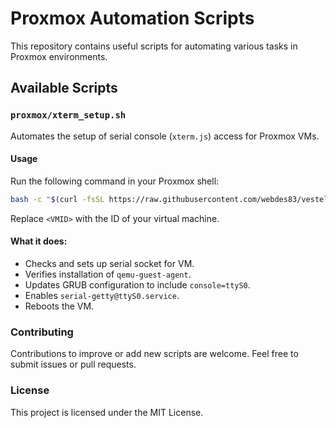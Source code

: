 # Proxmox Automation Scripts

This repository contains useful scripts for automating various tasks in Proxmox environments.

## Available Scripts

### `proxmox/xterm_setup.sh`

Automates the setup of serial console (`xterm.js`) access for Proxmox VMs.

#### Usage

Run the following command in your Proxmox shell:

```bash
bash -c "$(curl -fsSL https://raw.githubusercontent.com/webdes83/vestellalab/refs/heads/main/proxmox/xterm_setup.sh)" <VMID>
```

Replace `<VMID>` with the ID of your virtual machine.

#### What it does:

- Checks and sets up serial socket for VM.
- Verifies installation of `qemu-guest-agent`.
- Updates GRUB configuration to include `console=ttyS0`.
- Enables `serial-getty@ttyS0.service`.
- Reboots the VM.

### Contributing

Contributions to improve or add new scripts are welcome. Feel free to submit issues or pull requests.

### License

This project is licensed under the MIT License.
